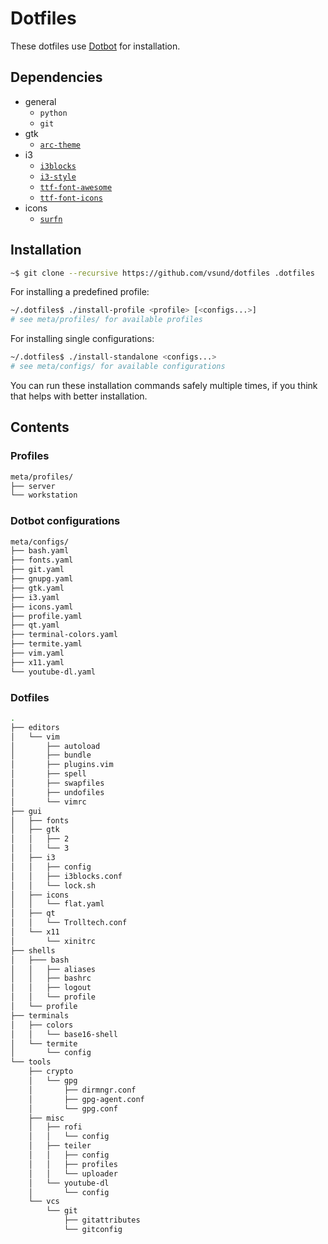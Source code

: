 # Dotfiles

These dotfiles use [Dotbot](https://github.com/anishathalye/dotbot) for installation.


## Dependencies

* general
    * `python`
    * `git`
* gtk
    * [`arc-theme`](https://github.com/horst3180/arc-theme)
* i3
    * [`i3blocks`](https://github.com/hvivien/i3blocks)
    * [`i3-style`](https://github.com/hacrisci/i3-style)
    * [`ttf-font-awesome`](https://aur.archlinux.org/packages/ttf-font-awesome)
    * [`ttf-font-icons`](https://aur.archlinux.org/packages/ttf-font-icons)
* icons
    * [`surfn`](https://github.com/herikdubois/Surfn)



## Installation

```bash
~$ git clone --recursive https://github.com/vsund/dotfiles .dotfiles
```

For installing a predefined profile:

```bash
~/.dotfiles$ ./install-profile <profile> [<configs...>]
# see meta/profiles/ for available profiles
```

For installing single configurations:

```bash
~/.dotfiles$ ./install-standalone <configs...>
# see meta/configs/ for available configurations
```

You can run these installation commands safely multiple times, if you think that helps with better installation.


## Contents

### Profiles

```bash
meta/profiles/
├── server
└── workstation
```

### Dotbot configurations

```bash
meta/configs/
├── bash.yaml
├── fonts.yaml
├── git.yaml
├── gnupg.yaml
├── gtk.yaml
├── i3.yaml
├── icons.yaml
├── profile.yaml
├── qt.yaml
├── terminal-colors.yaml
├── termite.yaml
├── vim.yaml
├── x11.yaml
└── youtube-dl.yaml
```

### Dotfiles

```bash
.
├── editors
│   └── vim
│       ├── autoload
│       ├── bundle
│       ├── plugins.vim
│       ├── spell
│       ├── swapfiles
│       ├── undofiles
│       └── vimrc
├── gui
│   ├── fonts
│   ├── gtk
│   │   ├── 2
│   │   └── 3
│   ├── i3
│   │   ├── config
│   │   ├── i3blocks.conf
│   │   └── lock.sh
│   ├── icons
│   │   └── flat.yaml
│   ├── qt
│   │   └── Trolltech.conf
│   └── x11
│       └── xinitrc
├── shells
│   ├─── bash
│   │   ├── aliases
│   │   ├── bashrc
│   │   ├── logout
│   │   └── profile
│   └── profile
├── terminals
│   ├── colors
│   │   └── base16-shell
│   └── termite
│       └── config
└── tools
    ├── crypto
    │   └── gpg
    │       ├── dirmngr.conf
    │       ├── gpg-agent.conf
    │       └── gpg.conf
    ├── misc
    │   ├── rofi
    │   │   └── config
    │   ├── teiler
    │   │   ├── config
    │   │   ├── profiles
    │   │   └── uploader
    │   └── youtube-dl
    │       └── config
    └── vcs
        └── git
            ├── gitattributes
            └── gitconfig
```
